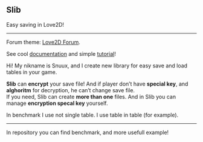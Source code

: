 ﻿<h2 id="slib">Slib</h2>

<p>Easy saving in Love2D!</p>

<hr>

Forum theme:  <a href="http://love2d.org/forums/viewtopic.php?f=5&t=77295">Love2D Forum</a>.
<p>See cool <a href="https://github.com/Snuux/Slib/wiki/Documentation">documentation</a> and simple <a href="https://github.com/Snuux/Slib/wiki/Tutorial">tutorial</a>!</p>

<p>Hi! My nikname is Snuux, and I create new library for easy save and load tables in your game.</p>

<p><strong>Slib</strong> can <strong>encrypt</strong> your save file! And if player don’t have <strong>special key</strong>, and <strong>alghoritm</strong> for decryption, he can’t change save file. <br>
If you need, Slib can create <strong>more than one</strong> files. And in Slib you can manage <strong>encryption specal key</strong> yourself.</p>

<p>In benchmark I use not single table. I use table in table (for example).</p>

<hr>

<p>In repository you can find benchmark, and more usefull example!</p>